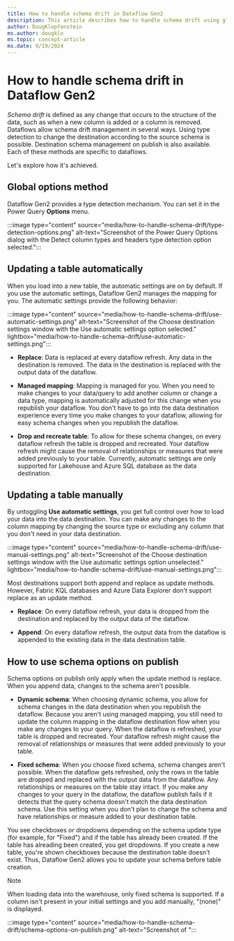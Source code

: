```yaml
---
title: How to handle schema drift in Dataflow Gen2
description: This article describes how to handle schema drift using global options and destination settings from Data Factory for Microsoft Fabric.
author: DougKlopfenstein
ms.author: dougklo
ms.topic: concept-article
ms.date: 9/19/2024
---
```


# How to handle schema drift in Dataflow Gen2

*Schema drift* is defined as any change that occurs to the structure of the data, such as when a new column is added or a column is removed. Dataflows allow schema drift management in several ways. Using type detection to change the destination according to the source schema is possible. Destination schema management on publish is also available. Each of these methods are specific to dataflows.

Let's explore how it's achieved.  

## Global options method

Dataflow Gen2 provides a type detection mechanism. You can set it in the Power Query **Options** menu.

:::image type="content" source="media/how-to-handle-schema-drift/type-detection-options.png" alt-text="Screenshot of the Power Query Options dialog with the Detect column types and headers type detection option selected.":::

## Updating a table automatically

When you load into a new table, the automatic settings are on by default. If you use the automatic settings, Dataflow Gen2 manages the mapping for you. The automatic settings provide the following behavior:

:::image type="content" source="media/how-to-handle-schema-drift/use-automatic-settings.png" alt-text="Screenshot of the Choose destination settings window with the Use automatic settings option selected." lightbox="media/how-to-handle-schema-drift/use-automatic-settings.png":::

* **Replace**: Data is replaced at every dataflow refresh. Any data in the destination is removed. The data in the destination is replaced with the output data of the dataflow.

* **Managed mapping**: Mapping is managed for you. When you need to make changes to your data/query to add another column or change a data type, mapping is automatically adjusted for this change when you republish your dataflow. You don't have to go into the data destination experience every time you make changes to your dataflow, allowing for easy schema changes when you republish the dataflow.

* **Drop and recreate table**: To allow for these schema changes, on every dataflow refresh the table is dropped and recreated. Your dataflow refresh might cause the removal of relationships or measures that were added previously to your table. Currently, automatic settings are only supported for Lakehouse and Azure SQL database as the data destination.

## Updating a table manually

By untoggling **Use automatic settings**, you get full control over how to load your data into the data destination. You can make any changes to the column mapping by changing the source type or excluding any column that you don't need in your data destination.

:::image type="content" source="media/how-to-handle-schema-drift/use-manual-settings.png" alt-text="Screenshot of the Choose destination settings window with the Use automatic settings option unselected." lightbox="media/how-to-handle-schema-drift/use-manual-settings.png":::

Most destinations support both append and replace as update methods. However, Fabric KQL databases and Azure Data Explorer don't support replace as an update method.

* **Replace**: On every dataflow refresh, your data is dropped from the destination and replaced by the output data of the dataflow.

* **Append**: On every dataflow refresh, the output data from the dataflow is appended to the existing data in the data destination table.

## How to use schema options on publish

Schema options on publish only apply when the update method is replace. When you append data, changes to the schema aren't possible.

* **Dynamic schema**: When choosing dynamic schema, you allow for schema changes in the data destination when you republish the dataflow. Because you aren't using managed mapping, you still need to update the column mapping in the dataflow destination flow when you make any changes to your query. When the dataflow is refreshed, your table is dropped and recreated. Your dataflow refresh might cause the removal of relationships or measures that were added previously to your table.

* **Fixed schema**: When you choose fixed schema, schema changes aren't possible. When the dataflow gets refreshed, only the rows in the table are dropped and replaced with the output data from the dataflow. Any relationships or measures on the table stay intact. If you make any changes to your query in the dataflow, the dataflow publish fails if it detects that the query schema doesn't match the data destination schema. Use this setting when you don't plan to change the schema and have relationships or measure added to your destination table.

You see checkboxes or dropdowns depending on the schema update type (for example, for "Fixed") and if the table has already been created. If the table has alreading been created, you get dropdowns. If you create a new table, you're shown checkboxes because the destination table doesn't exist. Thus, Dataflow Gen2 allows you to update your schema before table creation.

> [!NOTE]
> When loading data into the warehouse, only fixed schema is supported. If a column isn't present in your initial settings and you add manually, "(none)" is displayed.  

:::image type="content" source="media/how-to-handle-schema-drift/schema-options-on-publish.png" alt-text="Screenshot of ":::
